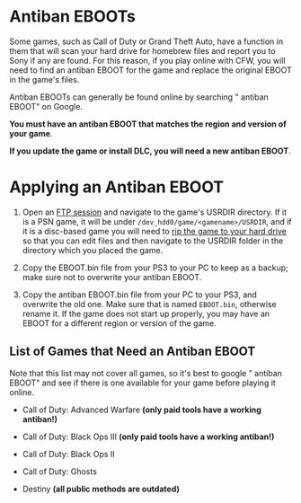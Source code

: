 # Antiban EBOOTs

Some games, such as Call of Duty or Grand Theft Auto, have a function in them that will scan your hard drive for homebrew files and report you to Sony if any are found. For this reason, if you play online with CFW, you will need to find an antiban EBOOT for the game and replace the original EBOOT in the game's files.

Antiban EBOOTs can generally be found online by searching "<gamename> antiban EBOOT" on Google. 

**You must have an antiban EBOOT that matches the region and version of your game**.

**If you update the game or install DLC, you will need a new antiban EBOOT**.

# Applying an Antiban EBOOT

1. Open an [FTP session](../big-stinky-brew/pc-tools/ftp-client.md) and navigate to the game's USRDIR directory. If it is a PSN game, it will be under `/dev_hdd0/game/<gamename>/USRDIR`, and if it is a disc-based game you will need to [rip the game to your hard drive]() so that you can edit files and then navigate to the USRDIR folder in the directory which you placed the game.

2. Copy the EBOOT.bin file from your PS3 to your PC to keep as a backup; make sure not to overwrite your antiban EBOOT.

3. Copy the antiban EBOOT.bin file from your PC to your PS3, and overwrite the old one. Make sure that is named `EBOOT.bin`, otherwise rename it. If the game does not start up properly, you may have an EBOOT for a different region or version of the game.


List of Games that Need an Antiban EBOOT
---

Note that this list may not cover all games, so it's best to google "<gamename> antiban EBOOT" and see if there is one available for your game before playing it online.


* Call of Duty: Advanced Warfare **(only paid tools have a working antiban!)**

* Call of Duty: Black Ops III **(only paid tools have a working antiban!)**

* Call of Duty: Black Ops II

* Call of Duty: Ghosts

* Destiny **(all public methods are outdated)**